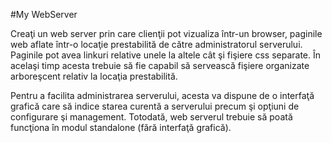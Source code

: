 #My WebServer 

Creaţi un web server prin care clienţii pot vizualiza într-un browser, paginile web aflate într-o locaţie prestabilită de către administratorul serverului. Paginile pot avea linkuri relative unele la altele cât şi fişiere css separate. În acelaşi timp acesta trebuie să fie capabil să servească fişiere organizate arboreşcent relativ la locaţia prestabilită.

Pentru a facilita administrarea serverului, acesta va dispune de o interfaţă grafică care să indice starea curentă a serverului precum şi opţiuni de configurare şi management. Totodată, web serverul trebuie să poată funcţiona în modul standalone (fără interfaţă grafică).